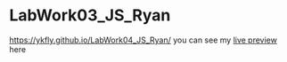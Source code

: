 # LabWork03_JS_Ryan
https://ykfly.github.io/LabWork04_JS_Ryan/
you can see my [live preview](https://ykfly.github.io/LabWork03_JS_Ryan/) here
